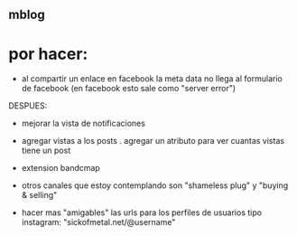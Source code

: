 ## mblog

# por hacer:

- al compartir un enlace en facebook la meta data no llega al formulario de facebook (en facebook esto sale como "server error")

DESPUES:
- mejorar la vista de notificaciones

- agregar vistas a los posts
    . agregar un atributo para ver cuantas vistas tiene un post

- extension bandcmap

- otros canales que estoy contemplando son "shameless plug" y "buying & selling"

- hacer mas "amigables" las urls para los perfiles de usuarios tipo instagram: "sickofmetal.net/@username"